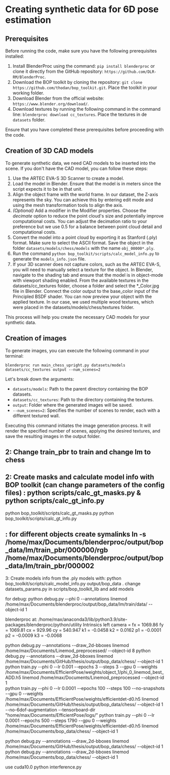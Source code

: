 # Creating synthetic data for 6D pose estimation
## Prerequisites
Before running the code, make sure you have the following prerequisites installed:

1. Install BlenderProc using the command: `pip install blenderproc` or clone it directly from the GitHub repository: `https://github.com/DLR-RM/BlenderProc`.
2. Download the BOP toolkit by cloning the repository: `git clone https://github.com/thodan/bop_toolkit.git`. Place the toolkit in your working folder.
3. Download Blender from the official website: `https://www.blender.org/download/`.
4. Download textures by running the following command in the command line: `blenderproc download cc_textures`. Place the textures in de `datasets` folder.

Ensure that you have completed these prerequisites before proceeding with the code.

## Creation of 3D CAD models
To generate synthetic data, we need CAD models to be inserted into the scene. If you don't have the CAD model, you can follow these steps:

1. Use the ARTEC EVA-S 3D Scanner to create a model.
2. Load the model in Blender. Ensure that the model is in meters since the script expects it to be in that unit.
3. Align the object frame with the world frame. In our dataset, the Z-axis represents the sky. You can achieve this by entering edit mode and using the mesh transformation tools to align the axis. 
4. *(Optional)* Add a modifier in the Modifier properties. Choose the *decimate* option to reduce the point cloud's size and potentially improve computational costs. You can adjust the decimation ratio to your preference but we use 0.5 for a balance between point cloud detail and computational costs.
5. Convert the model into a point cloud by exporting it as Stanford (.ply) format. Make sure to select the ASCII format. Save the object in the folder `datasets/models/chess/models` with the name `obj_00000*.ply`.
6. Run the command `python bop_toolkit/scripts/calc_model_info.py` to generate the `models_info.json` file.
7. If your 3D scanner does not capture colors, such as the ARTEC EVA-S, you will need to manually select a texture for the object. In Blender, navigate to the shading tab and ensure that the model is in object-mode with viewport shading enabled. From the available textures in the datasets/cc_textures folder, choose a folder and select the *_Color.jpg file in Blender. Connect the color output to the base_color input of the Principled BSDF shader. You can now preview your object with the applied texture. In our case, we used multiple wood textures, which were placed in the datasets/models/chess/textures folder.

This process will help you create the necessary CAD models for your synthetic data.

## Creation of images
To generate images, you can execute the following command in your terminal:

 `blenderproc run main_chess_upright.py datasets/models datasets/cc_textures output --num_scenes=2`

Let's break down the arguments:

- `datasets/models`: Path to the parent directory containing the BOP datasets.
- `datasets/cc_textures`: Path to the directory containing the textures.
- `output`: Folder where the generated images will be saved.
- `--num_scenes=2`: Specifies the number of scenes to render, each with a different textured wall.

Executing this command initiates the image generation process. It will render the specified number of scenes, applying the desired textures, and save the resulting images in the output folder.



## 2: Change train_pbr to train and change lm to chess

## 2: Create masks and calculate model info with BOP toolkit (can change parameters of the config files) : python scripts/calc_gt_masks.py & python scripts/calc_gt_info.py 

python bop_toolkit/scripts/calc_gt_masks.py 
python bop_toolkit/scripts/calc_gt_info.py 

## : for different objects create symalinks ln -s /home/max/Documents/blenderproc/output/bop_data/lm/train_pbr/000000/rgb /home/max/Documents/blenderproc/output/bop_data/lm/train_pbr/000002



3: Create models info from the .ply models with: python bop_toolkit/scripts/calc_model_info.py output/bop_data . change datasets_params.py in scripts/bop_toolkit_lib and add models 

for debug: python debug.py --phi 0 --annotations linemod /home/max/Documents/blenderproc/output/bop_data/lm/train/data/ --object-id 1

blenderproc at: /home/max/anaconda3/lib/python3.9/site-packages/blenderproc/python/utility
Intrinsics left camera = 
fx = 1069.86
fy = 1069.81
cx = 929.96
cy = 540.947
k1 = -0.0458
k2 = 0.0162
p1 = -0.0001
p2 = -0.0009
k3 = -0.0068

python debug.py --annotations --draw_2d-bboxes linemod /home/max/Documents/Linemod_preprocessed/ --object-id 8
python debug.py --annotations --draw_2d-bboxes linemod /home/max/Documents/GitHub/thesis/output/bop_data/chess/ --object-id 1
python train.py --phi 0 --lr 0.001 --epochs 3 --steps 3 --gpu 0 --weights /home/max/Documents/EfficientPose/weights/object_1/phi_0_linemod_best_ADD.h5 linemod /home/max/Documents/Linemod_preprocessed --object-id 1  
python train.py --phi 0  --lr 0.0001 --epochs 100 --steps 100 --no-snapshots --gpu 0 --weights /home/max/Documents/EfficientPose/weights/efficientdet-d0.h5 linemod /home/max/Documents/GitHub/thesis/output/bop_data/chess/ --object-id 1 --no-6dof-augmentation --tensorboard-dir "home/max/Documents/EfficientPose/logs/"
python train.py --phi 0  --lr 0.0001 --epochs 500 --steps 1790 --gpu 0 --weights /home/max/Documents/EfficientPose/weights/efficientdet-d0.h5 linemod /home/max/Documents/bop_data/chess/ --object-id 1

python debug.py --annotations --draw_2d-bboxes linemod /home/max/Documents/GitHub/thesis/output/bop_data/chess/ --object-id 1 
python debug.py --annotations --draw_2d-bboxes linemod /home/max/Documents/bop_data/chess/ --object-id 1 

use cuda10.0
python interference.py